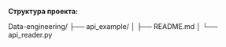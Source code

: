 **Структура проекта:**

Data-engineering/
├── api_example/
│   ├── README.md
│   └── api_reader.py

